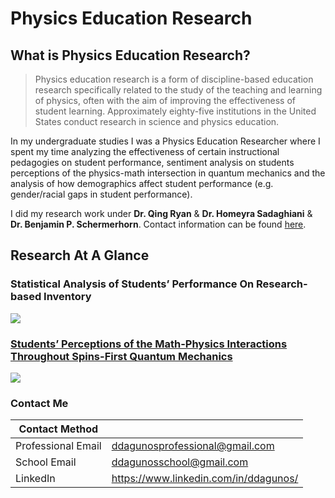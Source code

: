 # Physics Education Research

## **What is Physics Education Research?**

> Physics education research is a form of discipline-based education research specifically related to the study of the teaching and learning of physics, often with the aim of improving the effectiveness of student learning. Approximately eighty-five institutions in the United States conduct research in science and physics education.

In my undergraduate studies I was a Physics Education Researcher where I spent my time analyzing the effectiveness of certain instructional pedagogies on student performance, sentiment analysis on students perceptions of the physics-math intersection in quantum mechanics and the analysis of how demographics affect student performance (e.g. gender/racial gaps in student performance).

I did my research work under **Dr. Qing Ryan** & **Dr. Homeyra Sadaghiani** & **Dr. Benjamin P. Schermerhorn**. Contact information can be found [here](https://www.cpp.edu/sci/physics-astronomy/research/physics-astronomy-education-research.shtml).


## Research At A Glance


### Statistical Analysis of Students’ Performance On Research-based Inventory

<img src="https://raw.githubusercontent.com/darwin-a/PersonalProjects/db542922c9a76b0ae9ce492da79bbe30cc655c2b/Physics%20Education%20Research/Statistical%20Analysis%20of%20Students%E2%80%99%20Performance%20On%20Research-based%20Inventory.svg">

### [Students’ Perceptions of the Math-Physics Interactions Throughout Spins-First Quantum Mechanics](https://www.compadre.org/per/items/detail.cfm?ID=15323)

<img src="https://raw.githubusercontent.com/darwin-a/PersonalProjects/db542922c9a76b0ae9ce492da79bbe30cc655c2b/Physics%20Education%20Research/Students%E2%80%99%20Perceptions%20of%20the%20Math-Physics%20Interactions%20Throughout%20Spins-First%20Quantum%20Mechanics.svg">

### Contact Me

| Contact Method |  |
| --- | --- |
| Professional Email | ddagunosprofessional@gmail.com |
| School Email | ddagunosschool@gmail.com |
| LinkedIn | https://www.linkedin.com/in/ddagunos/ |
